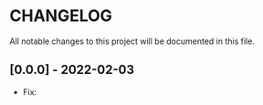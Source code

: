 # CHANGELOG

All notable changes to this project will be documented in this file.

## [0.0.0] - 2022-02-03

- Fix:
